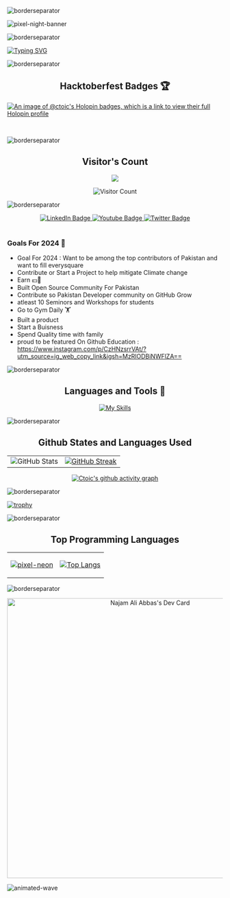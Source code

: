![borderseparator](https://github.com/Ctoic/Ctoic/assets/90936436/b0885c98-6e49-4365-93f1-fd2fcaed194c)



![pixel-night-banner](https://github.com/Ctoic/Ctoic/assets/90936436/fab74104-e85f-44fe-aa92-9eb7aba51e30)


![borderseparator](https://github.com/Ctoic/Ctoic/assets/90936436/b0885c98-6e49-4365-93f1-fd2fcaed194c)

[![Typing SVG](https://readme-typing-svg.demolab.com?font=Fira+Code&size=30&pause=1000&center=true&width=435&lines=Hello+Geeks!;I'm+Najam+Ali+Abbas;Let's+Grow+Together;Sophomore;Computer+Science+Student;Python+Enthusiast;Happy+Coding!;I+Know+Nothing;Learning+Never+Stops)](https://git.io/typing-svg)


![borderseparator](https://github.com/Ctoic/Ctoic/assets/90936436/ff2a1e28-a7ad-448e-a20e-cc3a62715e72)



<h2 align="center"> Hacktoberfest Badges 🏆</h2>
  
  [![An image of @ctoic's Holopin badges, which is a link to view their full Holopin profile](https://holopin.me/ctoic)](https://holopin.io/@ctoic)
  
</div>

<br>

![borderseparator](https://github.com/Ctoic/Ctoic/assets/90936436/b0885c98-6e49-4365-93f1-fd2fcaed194c)



<div align="center">
  
<h2>Visitor's Count</h2>

![](https://komarev.com/ghpvc/?username=ctoic&color=ff69b4)


![Visitor Count](https://profile-counter.glitch.me/{Ctoic}/count.svg) 

  
</div>

![borderseparator](https://github.com/Ctoic/Ctoic/assets/90936436/b0885c98-6e49-4365-93f1-fd2fcaed194c)

<div id="header" align="center">
<div id="badges">
  <a href="https://www.linkedin.com/in/najam-ali-abbas-614211216/">
    <img src="https://img.shields.io/badge/LinkedIn-blue?style=for-the-badge&logo=linkedin&logoColor=white" alt="LinkedIn Badge"/>
  </a>
  <a href="https://www.youtube.com/channel/UC4ZY1JKm3nuqX3XcCf9l0xQ/featured">
    <img src="https://img.shields.io/badge/YouTube-red?style=for-the-badge&logo=youtube&logoColor=white" alt="Youtube Badge"/>
  </a>
  <a href="https://twitter.com/Ct0ic">
    <img src="https://img.shields.io/badge/Twitter-blue?style=for-the-badge&logo=twitter&logoColor=white" alt="Twitter Badge"/>
  </a>
</div>
  </div>
<br>

### Goals For 2024 🥅
- Goal For 2024 : Want to be among the top contributors of Pakistan and want to fill everysquare
- Contribute or Start a Project to help mitigate Climate change
- Earn 💵🤑
- Built Open Source Community For Pakistan
- Contribute so Pakistan Developer community on GitHub Grow
- atleast 10 Seminors and Workshops for students
- Go to Gym Daily 🏋️
- Built a product
- Start a Buisness
- Spend Quality time with family
- proud to be featured On Github Education : https://www.instagram.com/p/CzHNzsrrVAt/?utm_source=ig_web_copy_link&igsh=MzRlODBiNWFlZA==


![borderseparator](https://github.com/Ctoic/Ctoic/assets/90936436/ff2a1e28-a7ad-448e-a20e-cc3a62715e72)


 <div align="center"> 
  <h2>Languages and Tools 🧰</h2>
   
 [![My Skills](https://skillicons.dev/icons?i=py,c,cpp,java,cs,html,css,javascript,php,magento,bash,bootstrap,django,flask,docker,eclipse,figma,github,ai,linux,md,netlify,vim,visualstudio,&theme=dark&perline=12)](https://skillicons.dev)

</div>


![borderseparator](https://github.com/Ctoic/Ctoic/assets/90936436/b0885c98-6e49-4365-93f1-fd2fcaed194c)

  <div align="center">

  <div>
<h2 alig="center"> Github States and Languages Used  </h2>

</div>



<table>
  <tr>
    <td align="center">
      <img src="https://github-readme-stats.vercel.app/api?username=ctoic&show_icons=true&theme=gotham" alt="GitHub Stats" />
    </td>
    <td align="center">
      <a href="https://git.io/streak-stats">
        <img src="https://streak-stats.demolab.com/?user=ctoic&theme=gotham" alt="GitHub Streak" />
      </a>
    </td>
  </tr>
</table>
 <div align="center">




    
  [![Ctoic's github activity graph](https://github-readme-activity-graph.vercel.app/graph?username=ctoic&theme=rogue)](https://github.com/ctoic/github-readme-activity-graph)





</div>




  </div>
  </div>
  
![borderseparator](https://github.com/Ctoic/Ctoic/assets/90936436/b0885c98-6e49-4365-93f1-fd2fcaed194c)
  <div>

<div>
  
[![trophy](https://github-profile-trophy.vercel.app/?username=ctoic&theme=radical)](https://github.com/ctoic/github-profile-trophy)
</div>

  
  ![borderseparator](https://github.com/Ctoic/Ctoic/assets/90936436/ff2a1e28-a7ad-448e-a20e-cc3a62715e72)






<div align="center">
  <table>
    <tr>
      <h2>Top Programming Languages</h2>
      <td align="center">
        <a href="https://github.com/Ctoic/Ctoic/assets/90936436/8f9b03ab-7642-48d9-a75e-f2f3778dd4da">
          <img src="https://github.com/Ctoic/Ctoic/assets/90936436/8f9b03ab-7642-48d9-a75e-f2f3778dd4da" alt="pixel-neon" />
        </a>
      </td>
      <td align="center">
        
[![Top Langs](https://github-readme-stats.vercel.app/api/top-langs/?username=ctoic&layout=donut-vertical)](https://github.com/ctoic/github-readme-stats)
  </table>
</div>


 ![borderseparator](https://github.com/Ctoic/Ctoic/assets/90936436/ff2a1e28-a7ad-448e-a20e-cc3a62715e72)

<div align="center">

<a href="https://app.daily.dev/ctoic"><img src="https://api.daily.dev/devcards/v2/IksW1Yr2Dr3Z9v7uInnka.png?r=wdk&type=wide" width="652" alt="Najam Ali Abbas's Dev Card"/></a>
</div>
  
![animated-wave](https://github.com/Ctoic/Ctoic/assets/90936436/f12da875-8704-4e89-80f8-31c42713adec)
